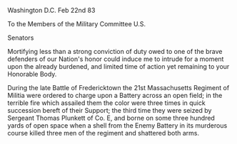 Washington D.C. Feb 22nd 83

To the Members of the Military Committee U.S.

Senators

Mortifying less than a strong conviction of duty owed to one of the brave defenders of our Nation's honor could induce me to intrude for a moment upon the already burdened, and limited time of action yet remaining to your Honorable Body.

During the late Battle of Fredericktown the 21st Massachusetts Regiment of Militia were ordered to charge upon a Battery across an open field; in the terrible fire which assailed them the color were three times in quick succession bereft of their Support; the third time they were seized by Sergeant Thomas Plunkett of Co. E, and borne on some three hundred yards of open space when a shell from the Enemy Battery in its murderous course killed three men of the regiment and shattered both arms.